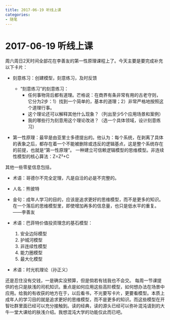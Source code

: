 ```yaml
---
title: 2017-06-19 听线上课
categories: 
- 随笔
---
```

# 2017-06-19 听线上课

周六周日2天时间全部花在李善友的第一性原理课程上了。今天主要是要完成补充以下卡片：

- 刻意练习：创建模型，刻意练习，及时反馈
	- “刻意练习”的刻意练习：
		- 任何事物背后都有道理。芒格说：在商界有条非常有用的古老守则，它分为2步：1）找到一个简单的，基本的道理；2）非常严格地按照这个道理行事。
		- 这个理论还可以解释其他什么现象？（列出至少5个应用场景和案例）
		- 我的哪些行为刻意用这个理论改进？（选一个具体领域，设计刻意练习）
	
- 第一性原理：最早是由亚里士多德提出的。他认为：每个系统，在剥离了具体的表象之后，都存在着一个不能被删除或违反的逻辑基点，这是整个系统存在的前提，也就是“第一性原理”。
	一种建立可信赖逻辑模型的思维模型。非连续性模型的核心算法：Z=Z²+C 

其他一些零星信息包括，

- 术语：哥德尔不完全定理，凡是自洽的必是不完整的。

- 人名：熊彼特

- 金句：成年人学习的目的，应该是追求更好的思维模型，而不是更多的知识。在一个落后的思维模型里，即使增加再多的信息量，也只是低水平的重复。——李善友

- 术语：巴菲特价值投资理念的基石模型：
	1. 安全边际模型
	2. 护城河模型
	3. 非连续性模型
	4. 能力圈模型
	5. 最大化模型
	
- 术语：时光机理论（孙正义）

还是忍住没有交钱，一是确实没预算，但是倘若有钱我也不会交。
每周一节课提供的也只是肤浅的司机知识。重点是如何应用这些高阶模型，如何想办法在场景中应用。给我的有收获的地方在于，以后看书，不光要写卡片，更要看模型。本质上成年人的学习目的就是追求更好的思维模型，而不是更多的知识。而这些模型在开智社群里面已经可以充分接触到。读的经典，读的源头已经可以弥补混沌请到的大牛一堂大课给的肤浅介绍。我想混沌大学的功能仅此而已吧。


